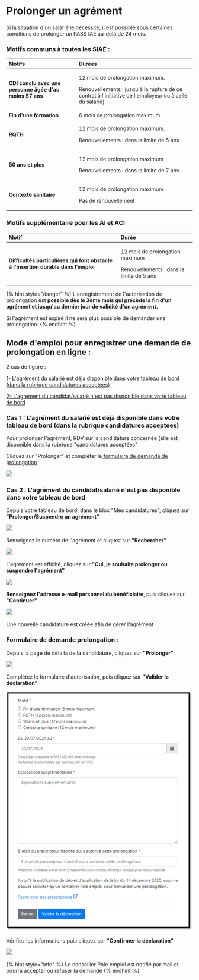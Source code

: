 # Prolonger un agrément

Si la situation d'un salarié le nécessite, il est possible sous certaines conditions de prolonger un PASS IAE au-delà de 24 mois.

### Motifs communs à toutes les SIAE : 

<table>
  <thead>
    <tr>
      <th style="text-align:left">Motifs</th>
      <th style="text-align:left">Dur&#xE9;es</th>
    </tr>
  </thead>
  <tbody>
    <tr>
      <td style="text-align:left">
        <p></p>
        <p><b>CDI conclu avec une personne &#xE2;g&#xE9;e d&apos;au moins 57 ans </b>
        </p>
      </td>
      <td style="text-align:left">
        <p></p>
        <p>12 mois de prolongation maximum.</p>
        <p>Renouvellements : jusqu&apos;&#xE0; la rupture de ce contrat &#xE0; l&apos;initiative
          de l&apos;employeur ou &#xE0; celle du salari&#xE9;)</p>
      </td>
    </tr>
    <tr>
      <td style="text-align:left"><b>Fin d&apos;une formation</b>
      </td>
      <td style="text-align:left">6 mois de prolongation maximum</td>
    </tr>
    <tr>
      <td style="text-align:left"><b>RQTH</b>
      </td>
      <td style="text-align:left">
        <p>12 mois de prolongation maximum.</p>
        <p>Renouvellements : dans la limite de 5 ans</p>
      </td>
    </tr>
    <tr>
      <td style="text-align:left"><b>50 ans et plus</b>
      </td>
      <td style="text-align:left">
        <p>12 mois de prolongation maximum</p>
        <p>Renouvellements : dans la limite de 7 ans</p>
      </td>
    </tr>
    <tr>
      <td style="text-align:left"><b>Contexte sanitaire</b>
      </td>
      <td style="text-align:left">
        <p>12 mois de prolongation maximum</p>
        <p>Pas de renouvellement</p>
      </td>
    </tr>
  </tbody>
</table>

### Motifs supplémentaire pour les AI et ACI 

<table>
  <thead>
    <tr>
      <th style="text-align:left">Motif</th>
      <th style="text-align:left">Dur&#xE9;e</th>
    </tr>
  </thead>
  <tbody>
    <tr>
      <td style="text-align:left">
        <p></p>
        <p><b>Difficult&#xE9;s particuli&#xE8;res qui font  obstacle &#xE0; l&apos;insertion durable  dans l&#x2019;emploi</b>
        </p>
      </td>
      <td style="text-align:left">
        <p>12 mois de prolongation maximum</p>
        <p>Renouvellements : dans la limite de 5 ans</p>
      </td>
    </tr>
  </tbody>
</table>

{% hint style="danger" %}
L'enregistrement de l'autorisation de prolongation est **possible dès le 3ème mois qui précède la fin d'un agrément et jusqu'au dernier jour de validité d'un agrément.** 

Si l'agrément  est expiré il ne sera plus possible de demander une prolongation.
{% endhint %}

## Mode d'emploi pour enregistrer une demande de prolongation en ligne : 



2 cas de figure : 

[1- L'agrément du salarié est déjà disponible dans votre tableau de bord \(dans la rubrique candidatures acceptées\)](prolonger-un-pass-iae.md#cas-1-lagrement-du-salarie-est-deja-disponible-dans-votre-tableau-de-bord-dans-la-rubrique-candidatures-acceptees)

[2- L'agrément du candidat/salarié n'est pas disponible dans votre tableau de bord](prolonger-un-pass-iae.md#cas-2-lagrement-du-candidat-salarie-nest-pas-disponible-dans-votre-tableau-de-bord)

### Cas 1 : L'agrément du salarié est déjà disponible dans votre tableau de bord \(dans la rubrique candidatures acceptées\)

Pour prolonger l'agrément, RDV sur la candidature concernée \(elle est disponible dans la rubrique "candidatures acceptées"

Cliquez sur "Prolonger" et compléter le[ formulaire de demande de prolongation](prolonger-un-pass-iae.md#formulaire-de-demande-prolongation)

![](../.gitbook/assets/image%20%28101%29.png)

### Cas 2 : L'agrément du candidat/salarié n'est pas disponible dans votre tableau de bord

Depuis votre tableau de bord, dans le bloc "Mes candidatures", cliquez sur **"Prolonger/Suspendre un agrément"**

![](../.gitbook/assets/image%20%2883%29.png)

Renseignez le numéro de l'agrément et cliquez sur **"Rechercher"**

![](../.gitbook/assets/image%20%2885%29.png)

L'agrément est affiché, cliquez sur **"Oui, je souhaite prolonger ou suspendre l'agrément"**

![](../.gitbook/assets/image%20%2897%29.png)

**Renseignez l'adresse e-mail personnel du bénéficiaire**, puis cliquez sur **"Continuer"**

![](../.gitbook/assets/image%20%28100%29.png)

 Une nouvelle candidature est créée afin de gérer l'agrément

### Formulaire de demande  prolongation : 

Depuis la page de détails de la candidature, cliquez sur **"Prolonger"**

![](../.gitbook/assets/prolongation1.jpg)

Complétez le formulaire d'autorisation, puis cliquez sur **"Valider la déclaration"**

![Sur cet &#xE9;cran le motif &quot;difficult&#xE9;s particuli&#xE8;res...&quot; n&apos;apparait pas car la structure n&apos;est pas concern&#xE9;e](../.gitbook/assets/image%20%28121%29.png)

Vérifiez les informations puis cliquez sur  **"Confirmer la déclaration"**

![](../.gitbook/assets/image%20%28103%29.png)

{% hint style="info" %}
Le conseiller Pôle emploi est notifié par mail et pourra accepter ou refuser la demande
{% endhint %}

